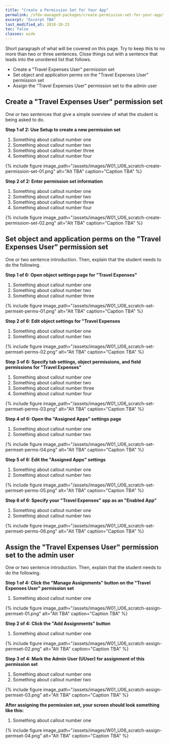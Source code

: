 ```yaml
---
title: "Create a Permission Set for Your App"
permalink: /sfdx-managed-packages/create-permission-set-for-your-app/
excerpt: "Excerpt TBA"
last_modified_at: 2018-10-23
toc: false
classes: wide
---
```


Short paragraph of what will be covered on this page.  Try to keep this to no more than two or three sentences. Close things out with a sentence that leads into the unordered list that follows.

* Create a "Travel Expenses User" permission set
* Set object and application perms on the "Travel Expenses User" permission set
* Assign the "Travel Expenses User" permission set to the admin user

## Create a "Travel Expenses User" permission set
One or two sentences that give a simple overview of what the student is being asked to do.

**Step 1 of 2: Use Setup to create a new permission set**

1. Something about callout number one
2. Something about callout number two
3. Something about callout number three
4. Something about callout number four

{% include figure image_path="/assets/images/W01_U06_scratch-create-permission-set-01.png" alt="Alt TBA" caption="Caption TBA" %}

**Step 2 of 2: Enter permission set information**

1. Something about callout number one
2. Something about callout number two
3. Something about callout number three
4. Something about callout number four

{% include figure image_path="/assets/images/W01_U06_scratch-create-permission-set-02.png" alt="Alt TBA" caption="Caption TBA" %}

## Set object and application perms on the "Travel Expenses User" permission set
One or two sentence introduction. Then, explain that the student needs to do the following.

**Step 1 of 6: Open object settings page for "Travel Expenses"**

1. Something about callout number one
2. Something about callout number two
3. Something about callout number three

{% include figure image_path="/assets/images/W01_U06_scratch-set-permset-perms-01.png" alt="Alt TBA" caption="Caption TBA" %}

**Step 2 of 6: Edit object settings for "Travel Expenses**

1. Something about callout number one
2. Something about callout number two

{% include figure image_path="/assets/images/W01_U06_scratch-set-permset-perms-02.png" alt="Alt TBA" caption="Caption TBA" %}

**Step 3 of 6: Specify tab settings, object permissions, and field permissions for "Travel Expenses"**

1. Something about callout number one
2. Something about callout number two
3. Something about callout number three
4. Something about callout number four

{% include figure image_path="/assets/images/W01_U06_scratch-set-permset-perms-03.png" alt="Alt TBA" caption="Caption TBA" %}

**Step 4 of 6: Open the "Assigned Apps" settings page**

1. Something about callout number one
2. Something about callout number two

{% include figure image_path="/assets/images/W01_U06_scratch-set-permset-perms-04.png" alt="Alt TBA" caption="Caption TBA" %}

**Step 5 of 6: Edit the "Assigned Apps" settings**

1. Something about callout number one
2. Something about callout number two

{% include figure image_path="/assets/images/W01_U06_scratch-set-permset-perms-05.png" alt="Alt TBA" caption="Caption TBA" %}

**Step 6 of 6: Specify your "Travel Expenses" app as an "Enabled App"**

1. Something about callout number one
2. Something about callout number two

{% include figure image_path="/assets/images/W01_U06_scratch-set-permset-perms-06.png" alt="Alt TBA" caption="Caption TBA" %}


## Assign the "Travel Expenses User" permission set to the admin user
One or two sentence introduction. Then, explain that the student needs to do the following.

**Step 1 of 4: Click the "Manage Assignments" button on the "Travel Expenses User" permission set**

1. Something about callout number one

{% include figure image_path="/assets/images/W01_U06_scratch-assign-permset-01.png" alt="Alt TBA" caption="Caption TBA" %}

**Step 2 of 4: Click the "Add Assignments" button**

1. Something about callout number one

{% include figure image_path="/assets/images/W01_U06_scratch-assign-permset-02.png" alt="Alt TBA" caption="Caption TBA" %}

**Step 3 of 4: Mark the Admin User (UUser) for assignment of this permission set**

1. Something about callout number one
2. Something about callout number two

{% include figure image_path="/assets/images/W01_U06_scratch-assign-permset-03.png" alt="Alt TBA" caption="Caption TBA" %}

**After assigning the permission set, your screen should look something like this:**

1. Something about callout number one

{% include figure image_path="/assets/images/W01_U06_scratch-assign-permset-04.png" alt="Alt TBA" caption="Caption TBA" %}
